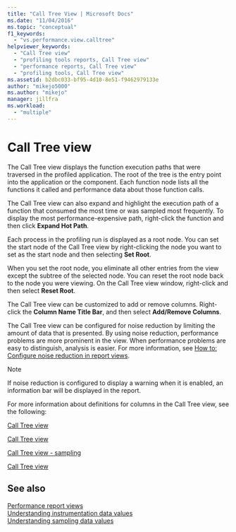 ```yaml
---
title: "Call Tree View | Microsoft Docs"
ms.date: "11/04/2016"
ms.topic: "conceptual"
f1_keywords: 
  - "vs.performance.view.calltree"
helpviewer_keywords: 
  - "Call Tree view"
  - "profiling tools reports, Call Tree view"
  - "performance reports, Call Tree view"
  - "profiling tools, Call Tree view"
ms.assetid: b2dbc033-bf95-4d10-8e51-f9462979133e
author: "mikejo5000"
ms.author: "mikejo"
manager: jillfra
ms.workload: 
  - "multiple"
---
```

# Call Tree view
The Call Tree view displays the function execution paths that were traversed in the profiled application. The root of the tree is the entry point into the application or the component. Each function node lists all the functions it called and performance data about those function calls.  
  
 The Call Tree view can also expand and highlight the execution path of a function that consumed the most time or was sampled most frequently. To display the most performance-expensive path, right-click the function and then click **Expand Hot Path**.  
  
 Each process in the profiling run is displayed as a root node. You can set the start node of the Call Tree view by right-clicking the node you want to set as the start node and then selecting **Set Root**.  
  
 When you set the root node, you eliminate all other entries from the view except the subtree of the selected node. You can reset the root node back to the node you were viewing. On the Call Tree view window, right-click and then select **Reset Root**.  
  
 The Call Tree view can be customized to add or remove columns. Right-click the **Column Name Title Bar**, and then select **Add/Remove Columns**.  
  
 The Call Tree view can be configured for noise reduction by limiting the amount of data that is presented. By using noise reduction, performance problems are more prominent in the view. When performance problems are easy to distinguish, analysis is easier. For more information, see [How to: Configure noise reduction in report views](../profiling/how-to-configure-noise-reduction-in-report-views.md).  
  
> [!NOTE]
>  If noise reduction is configured to display a warning when it is enabled, an information bar will be displayed in the report.  
  
 For more information about definitions for columns in the Call Tree view, see the following:  
  
 [Call Tree view](../profiling/call-tree-view-sampling-data.md)  
  
 [Call Tree view](../profiling/call-tree-view-instrumentation-data.md)  
  
 [Call Tree view - sampling](../profiling/call-tree-view-dotnet-memory-sampling-data.md)  
  
 [Call Tree view](../profiling/call-tree-view-contention-data.md)  
  
## See also  
 [Performance report views](../profiling/performance-report-views.md)   
 [Understanding instrumentation data values](../profiling/understanding-instrumentation-data-values.md)   
 [Understanding sampling data values](../profiling/understanding-sampling-data-values.md)